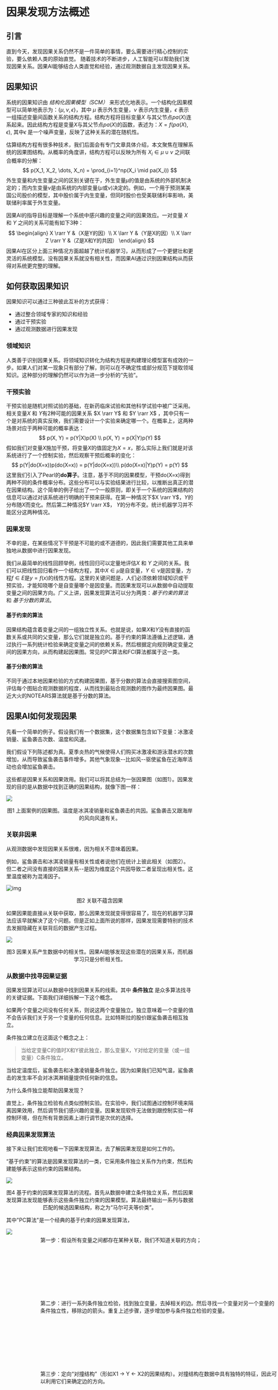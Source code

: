 # 因果发现方法概述

## 引言

直到今天，发现因果关系仍然不是一件简单的事情，要么需要进行精心控制的实验，要么依赖人类的原始直觉。
随着技术的不断进步，人工智能可以帮助我们发现因果关系。因果AI能够结合人类直觉和经验，通过观测数据自主发现因果关系。

## 因果知识

系统的因果知识由 *结构化因果模型（SCM）* 来形式化地表示。一个结构化因果模型可以简单地表示为：$\{\mu, \nu, \epsilon\}$，其中 $\mu$ 表示外生变量，$\nu$ 表示内生变量，$\epsilon$ 表示一组描述变量间函数关系的结构方程。结构方程将目标变量$X$ 与其父节点$pa(X)$连系起来。因此结构方程是变量$X$与其父节点$pa(X)$的函数，表述为：$X = f(pa(X), \epsilon)$, 其中$\epsilon$ 是一个噪声变量，反映了这种关系的潜在随机性。

估算结构方程有很多种技术，我们后面会有专门文章具体介绍，本文聚焦在理解系统的因果图结构。从概率的角度讲，结构方程可以反映为所有 $X_i \in \mu \cup \nu$ 之间联合概率的分解：
$$
p(X_1, X_2, \dots, X_n) = \prod_{i=1}^np(X_i \mid pa(X_i))
$$
外生变量和内生变量之间的区别关键在于，外生变量$\mu$的值是由系统的外部机制决定的；而内生变量$\nu$是由系统的内部变量($\mu$或$\nu$)决定的。例如，一个用于预测某美国公司股价的模型，其中股价属于内生变量，但同时股价也受美联储利率影响，美联储利率属于外生变量。

因果AI的指导目标是理解一个系统中感兴趣的变量之间的因果效应。一对变量 $X$ 和 $Y$ 之间的关系可能有如下3种：
$$
\begin{align}
	X \rarr Y  &（X是Y的因）\\
	X \larr Y  &（Y是X的因）\\
	X \larr Z \rarr Y  &（Z是X和Y的共因）
\end{align}
$$
因果AI在区分上面三种情况方面超越了统计机器学习，从而形成了一个更健壮和更灵活的系统模型。没有因果关系就没有相关性，而因果AI通过识别因果结构从而获得对系统更完整的理解。

## 如何获取因果知识

因果知识可以通过三种彼此互补的方式获得：

* 通过整合领域专家的知识和经验
* 通过干预实验
* 通过观测数据进行因果发现

### 领域知识

人类善于识别因果关系。将领域知识转化为结构方程是构建理论模型富有成效的一步。如果人们对某一现象只有部分了解，则可以在不确定性或部分规范下提取领域知识。这种部分的理解仍然可以作为进一步分析的“先验”。

### 干预实验

干预实验是随机对照试验的基础，在新药临床试验和其他科学试验中被广泛采用。相关变量$X$ 和 $Y$有2种可能的因果关系 $X \rarr Y$ 和 $Y \rarr X$ ，其中只有一个是对系统的真实反映，我们需要设计一个实验来确定哪一个。在概率上，这两种场景对应于两种可能的概率表达：
$$
p(X, Y) = p(Y|X)p(X) \\ 
p(X, Y) = p(X|Y)p(Y)
$$
假如我们对变量$X$施加干预，将变量$X$的值固定为$X = x$，那么实际上我们就是对该系统进行了一个控制实验，然后观察干预后概率的变化：
$$
p(Y|do(X=x))p(do(X=x)) = p(Y|do(X=x))\\
p(do(X=x)|Y)p(Y) = p(Y)
$$
这里我们引入了Pearl的**do算子**。注意，基于不同的因果模型，干预do(X=x)得到两种不同的条件概率分布。这些分布可以与实验结果进行比较，以推断出真正的潜在因果结构。这个简单的例子给出了一个一般原则，即关于一个系统的因果结构的信息可以通过对该系统进行明确的干预来获得。在第一种情况下$X \rarr Y$，$Y$的分布随$X$而变化。然后第二种情况$Y \rarr X$， $Y$的分布不变。统计机器学习并不能区分这两种情况。

### 因果发现

不幸的是，在某些情况下干预是不可能的或不道德的，因此我们需要其他工具来单独地从数据中进行因果发现。

我们从最简单的线性回顾举例，线性回归可以定量地评估$X$ 和 $Y$ 之间的关系。我们可以把线性回归看作一个结构方程，其中$X \in \mu$是自变量，$Y \in \nu$是因变量，方程$f \in E$是$y = f(x)$的线性方程。这里的关键问题是，人们必须依赖领域知识或干预实验，才能知晓哪个是自变量哪个是因变量。而因果发现可以从数据中自动提取变量之间的因果方向。广义上讲，因果发现算法可以分为两类：*基于约束的算法* 和 *基于分数的算法*。

#### 基于约束的算法

因果结构蕴含着变量之间的一组独立性关系。也就是说，如果$X$和$Y$没有直接的函数关系或共同的父变量，那么它们就是独立的。基于约束的算法遵循上述逻辑，通过执行一系列统计检验来确定变量之间的依赖关系，然后根据定向规则确定变量之间的因果方向，从而构建起因果图。常见的PC算法和FCI算法都属于这一类。

#### 基于分数的算法

不同于通过本地因果检验的方式构建因果图，基于分数的算法会直接搜索图空间，评估每个图贴合观测数据的程度，从而找到最贴合观测数的图作为最终因果图。最近大火的NOTEARS算法就是基于分数的算法。

## 因果AI如何发现因果

先看一个简单的例子。假设我们有一个数据集，这个数据集包含如下变量：冰激凌销量、鲨鱼袭击次数、温度和风速。

我们假设下列陈述都为真。夏季炎热的气候使得人们购买冰激凌和游泳潜水的次数增加，从而导致鲨鱼袭击事件增多。其他气象现象--比如风--驱使鲨鱼在近海岸活动也会增加鲨鱼袭击。

这些都是因果关系和因果效用。我们可以将其总结为一张因果图（如图1）。因果发现的目的是从数据中找到正确的因果结构，就像下图一样：

![](_media/how_can_ai_discover_cause_and_effect_p1.png)

<center>图1 上面案例的因果图。温度是冰淇凌销量和鲨鱼袭击的共因。鲨鱼袭击又跟海岸的风向风速有关。</center>

### 关联非因果

从观测数据中发现因果关系很难，因为相关不意味着因果。

例如，鲨鱼袭击和冰淇凌销量有相关性或者说他们在统计上彼此相关（如图2）。但二者之间没有直接的因果关系--是因为维度这个共因导致二者呈现出相关性。这里温度被称为混淆因子。

![img](_media/Screenshot-2021-12-15-at-14.18.50-1024x481.webp)

<center>图2 关联不蕴含因果</center>

如果因果能直接从关联中获取，那么因果发现就变得很容易了，现在的机器学习算法应该早就解决了这个问题。但是正如上面所说的那样，因果发现需要特别的技术去发掘隐藏在关联背后的数据产生过程。

![](_media/how_can_ai_discover_cause_and_effect_p3.png)

<center>图3 因果关系产生数据中的相关性。因果AI能够发现这些潜在的因果关系，而机器学习只是分析相关性。</center>

### 从数据中找寻因果证据

因果发现算法可以从数据中找到因果关系的线索。其中 **条件独立** 是众多算法找寻的关键证据。下面我们详细拆解一下这个概念。

如果两个变量之间没有任何关系，则说这两个变量独立。独立意味着一个变量的值不会告诉我们关于另一个变量的任何信息。比如特斯拉的股价跟鲨鱼袭击相互独立。

条件独立建立在这面这个概念之上：

> 当给定变量C的值时X和Y彼此独立，那么变量X，Y对给定的变量（或一组变量）C条件独立。

当给定温度后，鲨鱼袭击和冰激凌销量条件独立。因为如果我们已知气温，鲨鱼袭击的发生率不会对冰淇淋销量提供任何新的信息。

为什么条件独立能帮助因果发现？

直觉上，条件独立检验有点类似控制实验。在实验中，我们试图通过控制环境来隔离因果效用，然后调节我们感兴趣的变量。因果发现软件无法做到跟控制实验一样控制环境，但在所有背景因素上进行调节是次优的选择。

### 经典因果发现算法

接下来让我们宏观地看一下因果发现算法，去了解因果发现是如何工作的。

“基于约束”的算法是因果发现算法的一类，它采用条件独立关系作为约束，然后构建能够表示这些约束的因果结构。

![](_media/how_can_ai_discover_cause_and_effect_p4.png)

<center>图4 基于约束的因果发现算法的流程。首先从数据中建立条件独立关系，然后因果发现算法发现能够表示这些条件独立约束的因果模型。算法最终输出一系列与数据匹配的候选因果结构，称之为“马尔可夫等价类”。</center>

其中"PC算法"是一个经典的基于约束的因果发现算法，

<div>
    <div style="width:300px;height:100%;display:inline-block;">
        <img src="_media/how_can_ai_discover_cause_and_effect_p5.png"
    </div>
    <div style="position: absolute; left:320px; height:100%;display:inline-block;">
        <p style="margin-top: 20px;">
            第一步：假设所有变量之间都存在某种关联，我们不知道关联的方向；
        </p>
        <p style="margin-top: 150px;">
            第二步：进行一系列条件独立检验，找到独立变量，去掉相关的边。然后寻找一个变量对另一个变量的条件独立性，移除边的箭头。重复上述步骤，逐步增加参与条件独立检验的变量。
        </p>
        <p style="margin-top: 150px;">
            第三步：定向“对撞结构”（形如X1 → Y ← X2的因果结构）。对撞结构在数据中具有独特的特征，因此可以利用它们来确定边的方向。
        </p>
    </div>
</div>


<center>图5 PC算法分解</center>

### 应用因果发现的挑战

因果发现算法（例如PC算法）是人工智能在概念上超越传统机器学习的巨大飞跃。但不幸的是，传统算法在实际应用中存在局限性。

#### 假设过强

许多流行的因果发现算法在大多数用例中都会做出过强的假设。例如，PC算法假设数据之外没有混杂因子，这通常是错误的，可能会带来不准确的因果模型。

![](_media/how_can_ai_discover_cause_and_effect_p6.png)

<center>图6 某些标准算法假设不存在未观测的混杂因子。但现实中往往存在未观测的混杂因子。例如季节（数据中没有）是温度和风速的共因。</center>

#### 计算量大

因果发现算法需要大量计算。例如，随着数据越来越大，PC需要运行的条件独立检验数量会急剧增大。经典的“基于分数”算法是另一种直接搜索可能的因果结构空间的核心方法，但也存在效率低下的问题。这使得大多数因果发现算法在解决实际问题时都显得太慢了。

#### 鲁棒性差

我们研究发现，因果发现算法不能保证有稳定的模型输出。例如我们发现在基于分数的算法上，修改数据的单位会带来完全不同的因果模型输出。这显然不合理，因果模型不应该因为温度数据是用摄氏度表示还是华氏度表示而不同。

#### 选择困难

对于任何给定的应用，都有大量的因果发现算法可供选择。有些算法比其他算法更适合某些用例。如何选择正确的算法需要大量专业知识和经验。
